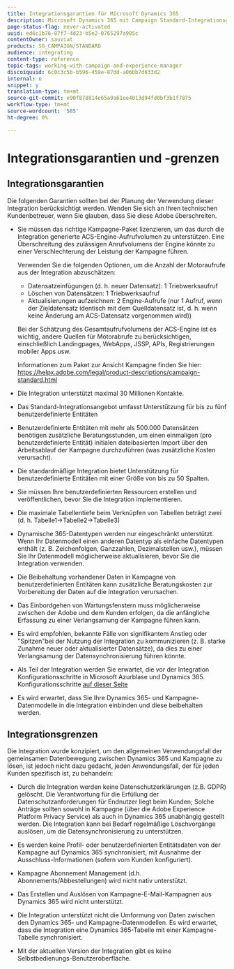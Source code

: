 ```yaml
---
title: Integrationsgarantien für Microsoft Dynamics 365
description: Microsoft Dynamics 365 mit Campaign Standard-Integrationsgarantien
page-status-flag: never-activated
uuid: ed6c1b76-87f7-4d23-b5e2-0765297a905c
contentOwner: sauviat
products: SG_CAMPAIGN/STANDARD
audience: integrating
content-type: reference
topic-tags: working-with-campaign-and-experience-manager
discoiquuid: 6c0c3c5b-b596-459e-87dd-a06bb7d633d2
internal: n
snippet: y
translation-type: tm+mt
source-git-commit: e90f878814e65a9a61ee4013d94fd0bf3b1f7875
workflow-type: tm+mt
source-wordcount: '585'
ht-degree: 0%

---
```



# Integrationsgarantien und -grenzen

## Integrationsgarantien

Die folgenden Garantien sollten bei der Planung der Verwendung dieser Integration berücksichtigt werden. Wenden Sie sich an Ihren technischen Kundenbetreuer, wenn Sie glauben, dass Sie diese Adobe überschreiten.

* Sie müssen das richtige Kampagne-Paket lizenzieren, um das durch die Integration generierte ACS-Engine-Aufrufvolumen zu unterstützen. Eine Überschreitung des zulässigen Anrufvolumens der Engine könnte zu einer Verschlechterung der Leistung der Kampagne führen.

   Verwenden Sie die folgenden Optionen, um die Anzahl der Motoraufrufe aus der Integration abzuschätzen:

   * Datensatzeinfügungen (d. h. neuer Datensatz): 1 Triebwerksaufruf
   * Löschen von Datensätzen: 1 Triebwerksaufruf
   * Aktualisierungen aufzeichnen: 2 Engine-Aufrufe (nur 1 Aufruf, wenn der Zieldatensatz identisch mit dem Quelldatensatz ist, d. h. wenn keine Änderung am ACS-Datensatz vorgenommen wird))

   Bei der Schätzung des Gesamtaufrufvolumens der ACS-Engine ist es wichtig, andere Quellen für Motorabrufe zu berücksichtigen, einschließlich Landingpages, WebApps, JSSP, APIs, Registrierungen mobiler Apps usw.

   Informationen zum Paket zur Ansicht Kampagne finden Sie hier: https://helpx.adobe.com/legal/product-descriptions/campaign-standard.html

* Die Integration unterstützt maximal 30 Millionen Kontakte.

* Das Standard-Integrationsangebot umfasst Unterstützung für bis zu fünf benutzerdefinierte Entitäten

* Benutzerdefinierte Entitäten mit mehr als 500.000 Datensätzen benötigen zusätzliche Beratungsstunden, um einen einmaligen (pro benutzerdefinierte Entität) initialen dateibasierten Import über den Arbeitsablauf der Kampagne durchzuführen (was zusätzliche Kosten verursacht).

* Die standardmäßige Integration bietet Unterstützung für benutzerdefinierte Entitäten mit einer Größe von bis zu 50 Spalten.

* Sie müssen Ihre benutzerdefinierten Ressourcen erstellen und veröffentlichen, bevor Sie die Integration implementieren.

* Die maximale Tabellentiefe beim Verknüpfen von Tabellen beträgt zwei (d. h. Tabelle1->Tabelle2->Tabelle3)

* Dynamische 365-Datentypen werden nur eingeschränkt unterstützt. Wenn Ihr Datenmodell einen anderen Datentyp als einfache Datentypen enthält (z. B. Zeichenfolgen, Ganzzahlen, Dezimalstellen usw.), müssen Sie Ihr Datenmodell möglicherweise aktualisieren, bevor Sie die Integration verwenden.

* Die Beibehaltung vorhandener Daten in Kampagne von benutzerdefinierten Entitäten kann zusätzliche Beratungskosten zur Vorbereitung der Daten auf die Integration verursachen.

* Das Einbordgehen von Wartungsfenstern muss möglicherweise zwischen der Adobe und dem Kunden erfolgen, da die anfängliche Erfassung zu einer Verlangsamung der Kampagne führen kann.

* Es wird empfohlen, bekannte Fälle von signifikantem Anstieg oder &quot;Spitzen&quot;bei der Nutzung der Integration zu kommunizieren (z. B. starke Zunahme neuer oder aktualisierter Datensätze), da dies zu einer Verlangsamung der Datensynchronisierung führen könnte.

* Als Teil der Integration werden Sie erwartet, die vor der Integration Konfigurationsschritte in Microsoft Azurblase und Dynamics 365. Konfigurationsschritte [auf dieser Seite](../../integrating/using/configure-microsoft-dynamics-365-for-campaign-integration.md)

* Es wird erwartet, dass Sie Ihre Dynamics 365- und Kampagne-Datenmodelle in die Integration einbinden und diese beibehalten werden.

## Integrationsgrenzen

Die Integration wurde konzipiert, um den allgemeinen Verwendungsfall der gemeinsamen Datenbewegung zwischen Dynamics 365 und Kampagne zu lösen, ist jedoch nicht dazu gedacht, jeden Anwendungsfall, der für jeden Kunden spezifisch ist, zu behandeln:

* Durch die Integration werden keine Datenschutzerklärungen (z.B. GDPR) gelöscht. Die Verantwortung für die Erfüllung der Datenschutzanforderungen für Endnutzer liegt beim Kunden; Solche Anträge sollten sowohl in Kampagne (über die Adobe Experience Platform Privacy Service) als auch in Dynamics 365 unabhängig gestellt werden. Die Integration kann bei Bedarf regelmäßige Löschvorgänge auslösen, um die Datensynchronisierung zu unterstützen.

* Es werden keine Profil- oder benutzerdefinierten Entitätsdaten von der Kampagne auf Dynamics 365 synchronisiert, mit Ausnahme der Ausschluss-Informationen (sofern vom Kunden konfiguriert).

* Kampagne Abonnement Management (d.h. Abonnements/Abbestellungen) wird nicht nativ unterstützt.

* Das Erstellen und Auslösen von Kampagne-E-Mail-Kampagnen aus Dynamics 365 wird nicht unterstützt.

* Die Integration unterstützt nicht die Umformung von Daten zwischen den Dynamics 365- und Kampagne-Datenmodellen. Es wird erwartet, dass die Integration eine Dynamics 365-Tabelle mit einer Kampagne-Tabelle synchronisiert.

* Mit der aktuellen Version der Integration gibt es keine Selbstbedienungs-Benutzeroberfläche.
